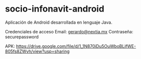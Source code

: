# socio-infonavit-android

Aplicación de Android desarrollada en lenguaje Java.

Credenciales de acceso
  Email: gerardo@nextia.mx
  Contraseña: securepassword

APK: https://drive.google.com/file/d/1_1N870iDu5OuWboBLifWE-805fs8ZWvh/view?usp=sharing
